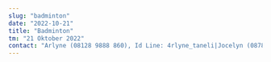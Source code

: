 ```yaml
---
slug: "badminton"
date: "2022-10-21"
title: "Badminton"
tm: "21 Oktober 2022"
contact: "Arlyne (08128 9888 860), Id Line: 4rlyne_taneli|Jocelyn (08787 8528 334), Id Line: jocelynteguh15"
---
```


<!-- 
Badmin  : 
Arlyne (08128 9888 860), Id Line: 4rlyne_taneli 
Jocelyn (08787 8528 334), Id Line: jocelynteguh15

Band    :  
Sharron Callista (087774017532), Id Line: sharroncallistak
Rafael Valerian (081370719999), Id Line: rafaelvalerian

Basket  :
Edgar (081219215841), Id Line: nicholasedgar6
William (08111866336), Id Line: wppro

Business Plan  :
Luna (087775606878), Id Line: lunagunawan
Ferlyn (085104989988), Id Line: ferlynnnsutejooo

EDS     :
Michella (087875087901), Id Line: michellahartanto
Arlene (085899991210), Id Line: arleneperdanaa

Futsal  :
Sheperd (087832418835), Id Line: sheperdkarauwan3075

JHS IPA :
Grant (085216898899), Id Line: granthalim
Berwyn (083897353600), Id Line: berwyn1029384756

JHS IPS  :
Alexander Edbert Halim (085716645950), Id Line: happybanana337
Karen Clementine Sunaryo (087814102005), Id Line: hyn6870m

JHS Matematika  :
Nathan Keith Poernama (085215334711), Id Line: notkeith911
Ferdinand Antollin Tanojo (085780639717), Id Line: ferdinandantollin

Model United Nation :
Jessica (082282260509900), Id Line: jessicahendrataa
Charan (089508285114), Id Line: papibaik

Modern Dance    :
Valerie Chelsea (085921369195), Id Line: valeriechelsea77
Kannitha Yoandra (081901102005), Id Line: k_105

Mural       :
Ashley Davis Kosasih (08981516833), Id Line : isaa.ley
Karen Lie (08118821176), Id Line : Karenlie59

Paskibra    :
Sheila (081235663288), Id Line: psheila18
William (081211966937), Id Line: lionyuqi

Pencak Silat    :
Vivie Cherysia Liefandy (087822240805), Id Line: viviecherysia

Photography     :
Jessica (087877569159), Id Line: jessicaputri224
Gisella (08119102285), Id Line: 1305gis

Podcast :
Angelica Felice (081298918229), Id Line: afelicej
Nadine (087883209798), Id Line: nadineang

Speech  :
James (081318560252), Id Line: jamesmwd22
Davina (081382225360), Id Line: davina__natasha

Vlog:
Stergian Abraham (082398944444), Id Line: stergianabraham118
Calysta Angesti Pratana (082114167533), Id Line: calystaangesti245

Voli    :
Amelia Jevenie Kho (0816888711), Id Line: ameliajevenie
George Christian Ali (085624835188), Id Line: georgeali
-->